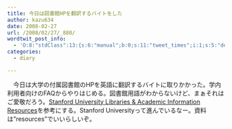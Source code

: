```yaml
---
title: 今日は図書館HPを翻訳するバイトをした
author: kazu634
date: 2008-02-27
url: /2008/02/27/_880/
wordtwit_post_info:
  - 'O:8:"stdClass":13:{s:6:"manual";b:0;s:11:"tweet_times";i:1;s:5:"delay";i:0;s:7:"enabled";i:1;s:10:"separation";s:2:"60";s:7:"version";s:3:"3.7";s:14:"tweet_template";b:0;s:6:"status";i:2;s:6:"result";a:0:{}s:13:"tweet_counter";i:2;s:13:"tweet_log_ids";a:1:{i:0;i:3775;}s:9:"hash_tags";a:0:{}s:8:"accounts";a:1:{i:0;s:7:"kazu634";}}'
categories:
  - diary

---
```

<div class="section">
<p>
    　今日は大学の付属図書館のHPを英語に翻訳するバイトに取りかかった。学内利用者向けのFAQからやりはじめる。図書館用語がわからないけど、まぁそれはご愛敬だろう。<a href="http://library.stanford.edu/" onclick="__gaTracker('send', 'event', 'outbound-article', 'http://library.stanford.edu/', 'Stanford University Libraries &#038; Academic Information Resources');" target="_blank">Stanford University Libraries & Academic Information Resources</a>を参考にする。Stanford Universityって進んでいるなー。資料は&#8221;resources&#8221;でいいらしいぞ。
</p>
</div>
